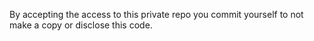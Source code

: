 By accepting the access to this private repo you commit yourself to not make a copy or disclose this code.